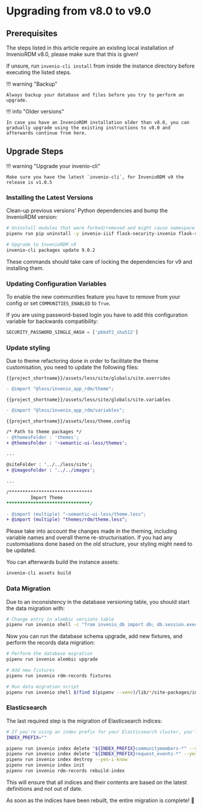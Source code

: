 # Upgrading from v8.0 to v9.0

## Prerequisites

The steps listed in this article require an existing local installation of InvenioRDM v8.0, please make sure that this is given!

If unsure, run `invenio-cli install` from inside the instance directory before executing the listed steps.

!!! warning "Backup"

    Always backup your database and files before you try to perform an upgrade.

!!! info "Older versions"

    In case you have an InvenioRDM installation older than v8.0, you can gradually upgrade using the existing instructions to v8.0 and afterwards continue from here.

## Upgrade Steps

!!! warning "Upgrade your invenio-cli"

    Make sure you have the latest `invenio-cli`, for InvenioRDM v9 the release is v1.0.5

### Installing the Latest Versions

Clean-up previous versions' Python dependencies and bump the InvenioRDM version:

```bash
# Uninstall modules that were forked/removed and might cause namespace issues
pipenv run pip uninstall -y invenio-iiif flask-security-invenio flask-security flask-kvsession flask-kvsession-invenio

# Upgrade to InvenioRDM v9
invenio-cli packages update 9.0.2
```

These commands should take care of locking the dependencies for v9 and installing them.

### Updating Configuration Variables

To enable the new communities feature you have to remove from your config or set `COMMUNITIES_ENABLED` to `True`.

If you are using password-based login you have to add this configuration variable for backwards compatibility:

```python
SECURITY_PASSWORD_SINGLE_HASH = ['pbkdf2_sha512']
```

### Update styling

Due to theme refactoring done in order to facilitate the theme customisation, you need to update the following files:

`{{project_shortname}}/assets/less/site/globals/site.overrides`

``` diff
- @import "@less/invenio_app_rdm/theme";
```

`{{project_shortname}}/assets/less/site/globals/site.variables`

```diff
- @import "@less/invenio_app_rdm/variables";
```

`{{project_shortname}}/assets/less/theme.config`

```diff
/* Path to theme packages */
- @themesFolder : 'themes';
+ @themesFolder : '~semantic-ui-less/themes';

...

@siteFolder : '../../less/site';
+ @imagesFolder : '../../images';

...

/*******************************
         Import Theme
*******************************/

- @import (multiple) "~semantic-ui-less/theme.less";
+ @import (multiple) "themes/rdm/theme.less";
```

Please take into account the changes made in the theming, including variable names and overall theme re-structurisation. If you had any customisations done based on the old structure, your styling might need to be updated.

You can afterwards build the instance assets:

```bash
invenio-cli assets build
```

### Data Migration

Due to an inconsistency in the database versioning table, you should start the data migration with:

```bash
# Change entry in alembic versions table
pipenv run invenio shell -c "from invenio_db import db; db.session.execute(\"UPDATE alembic_version SET version_num ='f701a32e6fbe' WHERE version_num='f261e5ee8743'\"); db.session.commit()"
```

Now you can run the database schema upgrade, add new fixtures, and perform the records data migration:

```bash
# Perform the database migration
pipenv run invenio alembic upgrade

# Add new fixtures
pipenv run invenio rdm-records fixtures

# Run data migration script
pipenv run invenio shell $(find $(pipenv --venv)/lib/*/site-packages/invenio_app_rdm -name migrate_8_0_to_9_0.py)
```

### Elasticsearch

The last required step is the migration of Elasticsearch indices:

```bash
# If you're using an index prefix for your Elasticsearch cluster, you'll have to set it
INDEX_PREFIX=""

pipenv run invenio index delete "${INDEX_PREFIX}communitymembers-*" --yes-i-know
pipenv run invenio index delete "${INDEX_PREFIX}request_events-*" --yes-i-know
pipenv run invenio index destroy --yes-i-know
pipenv run invenio index init
pipenv run invenio rdm-records rebuild-index
```

This will ensure that all indices and their contents are based on the latest definitions and not out of date.

As soon as the indices have been rebuilt, the entire migration is complete! :partying_face:
